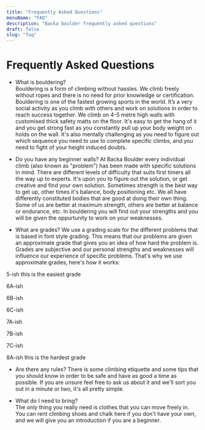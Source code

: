 ```yaml
---
title: "Frequently Asked Questions"
menuName: "FAQ"
description: "Backa boulder frequently asked questions"
draft: false
slug: "faq"
---
```


# Frequently Asked Questions

- What is bouldering?  
Bouldering is a form of climbing without hassles. We climb freely without ropes and there is no need for prior knowledge or certification. Bouldering is one of the fastest growing sports in the world. It’s a very social activity as you climb with others and work on solutions in order to reach success together. We climb on 4-5 metre high walls with customised thick safety matts on the floor. It's easy to get the hang of it and you get strong fast as you constantly pull up your body weight on holds on the wall. It's also mentally challenging as you need to figure out which sequence you need to use to complete specific climbs, and you need to fight of your height induced doubts. 

- Do you have any beginner walls?
At Backa Boulder every individual climb (also known as "problem") has been made with specific solutions in mind. There are different levels of difficulty that suits first timers all the way up to experts. It's upon you to figure out the solution, or get creative and find your own solution. Sometimes strength is the best way to get up, other times it's balance, body positioning etc. We all have differently constituted bodies that are good at doing their own thing. Some of us are better at maximum strength, others are better at balance or endurance, etc. In bouldering you will find out your strengths and you will be given the oppurtunity to work on your weaknesses. 

- What are grades?
We use a grading scale for the different problems that is based in font style grading. This means that our problems are given an approximate grade that gives you an idea of how hard the problem is. Grades are subjective and our personal strengths and weaknesses will influence our experience of specific problems. That's why we use approximate grades, here's how it works:

5-ish this is the easiest grade

6A-ish

6B-ish

6C-ish

7A-ish

7B-ish

7C-ish

8A-ish this is the hardest grade

- Are there any rules? 
There is some climbing etiquette and some tips that you should know in order to be safe and have as good a time as possible. If you are unsure feel free to ask us about it and we'll sort you out in a minute or two, it's all pretty simple. 

- What do I need to bring?  
The only thing you really need is clothes that you can move freely in. You can rent climbing shoes and chalk here if you don't have your own, and we will give you an introduction if you are a beginner. 








